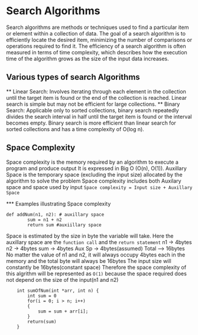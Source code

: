 # Search Algorithms
Search algorithms are methods or techniques used to find a particular item or element within a collection of data.
The goal of a search algorithm is to efficiently locate the desired item, minimizing the number of comparisons or operations required to find it. The efficiency of a search algorithm is often measured in terms of time complexity, which describes how the execution time of the algorithm grows as the size of the input data increases.
## Various types of search Algorithms
** Linear Search: 
Involves iterating through each element in the collection until the target item is found or the end of the collection is reached. Linear search is simple but may not be efficient for large collections.
** Binary Search:
Applicable only to sorted collections, binary search repeatedly divides the search interval in half until the target item is found or the interval becomes empty. Binary search is more efficient than linear search for sorted collections and has a time complexity of O(log n).
## Space Complexity
Space complexity is the memory required by an algorithm to execute a program and produce output
It is expressed in Big O (O(n), O(1)).
Auxillary Space is the temporary space (excluding the input size) allocated by the algorithm to solve the problem
Space complexity includes both Auxilary space and space used by input
`Space complexity = Input size + Auxillary Space`

*** Examples illustrating Space complexity
```
def addNum(n1, n2): # auxillary space
        sum = n1 + n2
        return sum #auxiillary space
```
Space is estimated by the size in byte the variable will take.
Here the auxillary space are the `function call` and the `return statement`
n1 -> 4bytes
n2 -> 4bytes
sum -> 4bytes
Aux Sp -> 4bytes(assumed)
Total --> 16bytes
No matter the value of n1 and n2, it will always occupy 4bytes each in the memory and the total byte will always be 16bytes
The input size will constantly be 16bytes(constant space)
Therefore the space complexity of this algrithm will be represented as `O(1)` because the space required does not depend on the size of the input(n1 and n2)

```
    int sumOfNum(int *arr, int n) {
        int sum = 0
        for(i = 0; i > n; i++)
        {
            sum = sum + arr[i];
        }
        return(sum)
    }

```